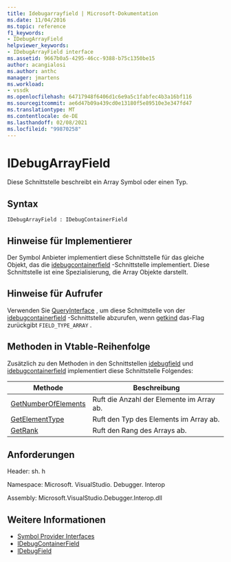 ```yaml
---
title: Idebugarrayfield | Microsoft-Dokumentation
ms.date: 11/04/2016
ms.topic: reference
f1_keywords:
- IDebugArrayField
helpviewer_keywords:
- IDebugArrayField interface
ms.assetid: 9667b0a5-4295-46cc-9388-b75c1350be15
author: acangialosi
ms.author: anthc
manager: jmartens
ms.workload:
- vssdk
ms.openlocfilehash: 64717948f6406d1c6e9a5c1fabfec4b3a16bf116
ms.sourcegitcommit: ae6d47b09a439cd0e13180f5e89510e3e347fd47
ms.translationtype: MT
ms.contentlocale: de-DE
ms.lasthandoff: 02/08/2021
ms.locfileid: "99870258"
---
```

# <a name="idebugarrayfield"></a>IDebugArrayField
Diese Schnittstelle beschreibt ein Array Symbol oder einen Typ.

## <a name="syntax"></a>Syntax

```
IDebugArrayField : IDebugContainerField
```

## <a name="notes-for-implementers"></a>Hinweise für Implementierer
 Der Symbol Anbieter implementiert diese Schnittstelle für das gleiche Objekt, das die [idebugcontainerfield](../../../extensibility/debugger/reference/idebugcontainerfield.md) -Schnittstelle implementiert. Diese Schnittstelle ist eine Spezialisierung, die Array Objekte darstellt.

## <a name="notes-for-callers"></a>Hinweise für Aufrufer
 Verwenden Sie [QueryInterface](/cpp/atl/queryinterface) , um diese Schnittstelle von der [idebugcontainerfield](../../../extensibility/debugger/reference/idebugcontainerfield.md) -Schnittstelle abzurufen, wenn [getkind](../../../extensibility/debugger/reference/idebugfield-getkind.md) das-Flag zurückgibt `FIELD_TYPE_ARRAY` .

## <a name="methods-in-vtable-order"></a>Methoden in Vtable-Reihenfolge
 Zusätzlich zu den Methoden in den Schnittstellen [idebugfield](../../../extensibility/debugger/reference/idebugfield.md) und [idebugcontainerfield](../../../extensibility/debugger/reference/idebugcontainerfield.md) implementiert diese Schnittstelle Folgendes:

|Methode|Beschreibung|
|------------|-----------------|
|[GetNumberOfElements](../../../extensibility/debugger/reference/idebugarrayfield-getnumberofelements.md)|Ruft die Anzahl der Elemente im Array ab.|
|[GetElementType](../../../extensibility/debugger/reference/idebugarrayfield-getelementtype.md)|Ruft den Typ des Elements im Array ab.|
|[GetRank](../../../extensibility/debugger/reference/idebugarrayfield-getrank.md)|Ruft den Rang des Arrays ab.|

## <a name="requirements"></a>Anforderungen
 Header: sh. h

 Namespace: Microsoft. VisualStudio. Debugger. Interop

 Assembly: Microsoft.VisualStudio.Debugger.Interop.dll

## <a name="see-also"></a>Weitere Informationen
- [Symbol Provider Interfaces](../../../extensibility/debugger/reference/symbol-provider-interfaces.md)
- [IDebugContainerField](../../../extensibility/debugger/reference/idebugcontainerfield.md)
- [IDebugField](../../../extensibility/debugger/reference/idebugfield.md)
